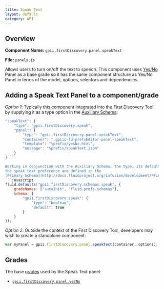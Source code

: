 ```yaml
---
title: Speak Text
layout: default
category: API
---
```


## Overview

**Component Name:** `gpii.firstDiscovery.panel.speakText`

**File:** `panels.js`

Allows users to turn on/off the text to speech. This component uses [Yes/No](yesNo.md)
Panel as a base grade so it has the same component structure as Yes/No Panel
in terms of the model, options, selectors and dependencies.

## Adding a Speak Text Panel to a component/grade

*Option 1*: Typically this component integrated into the First Discovery Tool by
supplying it as a type option in the
[Auxiliary Schema](http://docs.fluidproject.org/infusion/development/AuxiliarySchemaForPreferencesFramework.html):
```javascript
"speakText": {
    "type": "gpii.firstDiscovery.speak",
    "panel": {
        "type": "gpii.firstDiscovery.panel.speakText",
        "container": ".gpiic-fd-prefsEditor-panel-speakText",
        "template": "%prefix/yesNo.html",
        "message": "%prefix/speakText.json"
    }
}```

Working in conjunction with the Auxiliary Schema, the type, its default value and range of
the speak text preference are defined in the
[Primary Schema](http://docs.fluidproject.org/infusion/development/PrimarySchemaForPreferencesFramework.html):
```javascript
fluid.defaults("gpii.firstDiscovery.schemas.speak", {
    gradeNames: ["autoInit", "fluid.prefs.schemas"],
    schema: {
        "gpii.firstDiscovery.speak": {
            "type": "boolean",
            "default": true
        }
    }
});
```

*Option 2*: Outside the context of the First Discovery Tool, developers may wish to create a standalone component:
```javascript
var myPanel = gpii.firstDiscovery.panel.speakText(container, options);
```

## Grades

The base [grades](http://docs.fluidproject.org/infusion/development/ComponentGrades.html)
used by the Speak Text panel:

* [`gpii.firstDiscovery.panel.yesNo`](yesNo.md)

